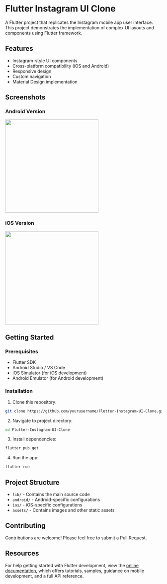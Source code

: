 # Flutter Instagram UI Clone

A Flutter project that replicates the Instagram mobile app user interface. This project demonstrates the implementation of complex UI layouts and components using Flutter framework.

## Features

- Instagram-style UI components
- Cross-platform compatibility (iOS and Android)
- Responsive design
- Custom navigation
- Material Design implementation

## Screenshots

### Android Version
<img src="ss_android.jpg" height="300em" />

### iOS Version
<img src="ss_ios.png" height="300em" />

## Getting Started

### Prerequisites

- Flutter SDK
- Android Studio / VS Code
- iOS Simulator (for iOS development)
- Android Emulator (for Android development)

### Installation

1. Clone this repository:
```bash
git clone https://github.com/yourusername/Flutter-Instagram-UI-Clone.git
```

2. Navigate to project directory:
```bash
cd Flutter-Instagram-UI-Clone
```

3. Install dependencies:
```bash
flutter pub get
```

4. Run the app:
```bash
flutter run
```

## Project Structure

- `lib/` - Contains the main source code
- `android/` - Android-specific configurations
- `ios/` - iOS-specific configurations
- `assets/` - Contains images and other static assets

## Contributing

Contributions are welcome! Please feel free to submit a Pull Request.

## Resources

For help getting started with Flutter development, view the
[online documentation](https://flutter.dev/docs), which offers tutorials,
samples, guidance on mobile development, and a full API reference.
